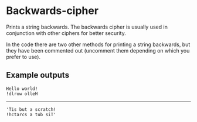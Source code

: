 # Backwards-cipher

Prints a string backwards. The backwards cipher is usually used in conjunction with other ciphers for better security.

In the code there are two other methods for printing a string backwards, but they have been commented out (uncomment them depending on which you prefer to use).

## Example outputs

	Hello world!
	!dlrow olleH
	
---

	'Tis but a scratch!
	!hctarcs a tub siT'
